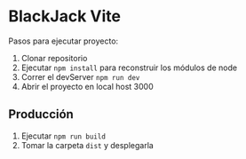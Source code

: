 # BlackJack Vite

Pasos para ejecutar proyecto:

1. Clonar repositorio
2. Ejecutar ```npm install``` para reconstruir los módulos de node
3. Correr el devServer ```npm run dev```
4. Abrir el proyecto en local host 3000

## Producción

1. Ejecutar ```npm run build```
2. Tomar la carpeta ```dist``` y desplegarla